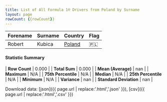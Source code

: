 ```yaml
---
title: List of All Formula 1® Drivers from Poland by Surname
layout: page
rowCount: {{rowCount}}
---
```


| Forename | Surname | Country | Flag |
|--|--|--|--|
| Robert | Kubica | [Poland](/f1/countries/poland) | 🇵🇱 |

#### Statistic Summary

| **Row Count** | 0.000 |
| **Total Sum** | 0.000 |
| **Mean (Average)** | nan |
| **Maximum** | N/A |
| **75th Percentile** | N/A |
| **Median** | N/A |
| **25th Percentile** | N/A |
| **Minimum** | N/A |
| **Variance** | nan |
| **Standard Deviation** | nan |

Download data: [json]({{ page.url | replace:'.html','.json' }}), [csv]({{ page.url | replace:'.html','.csv' }})
